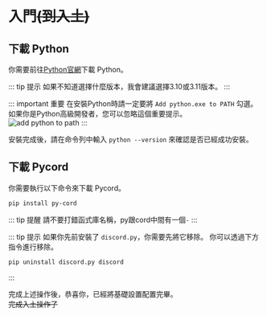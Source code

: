 # 入門~~(到入土)~~

## 下載 Python

你需要前往[Python官網](https://www.python.org/)下載 Python。

::: tip 提示
如果不知道選擇什麼版本，我會建議選擇3.10或3.11版本。
:::

::: important 重要
在安裝Python時請一定要將 `Add python.exe to PATH` 勾選。</br>
如果你是Python高級開發者，您可以忽略這個重要提示。</br>
![add python to path](/imgs/pycord/add-python-to-path.png)
:::

安裝完成後，請在命令列中輸入 `python --version` 來確認是否已經成功安裝。

## 下載 Pycord

你需要執行以下命令來下載 Pycord。

```bash
pip install py-cord
```

::: tip 提醒
請不要打錯函式庫名稱，py跟cord中間有一個`-`
:::

::: tip 提示
如果你先前安裝了 `discord.py`，你需要先將它移除。
你可以透過下方指令進行移除。
```bash
pip uninstall discord.py discord
```
:::

完成上述操作後，恭喜你，已經將基礎設置配置完畢。</br>
~~完成入土操作了~~


